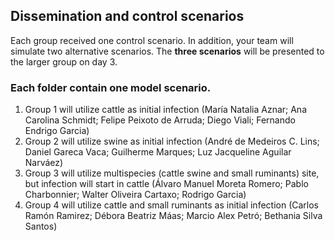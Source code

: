 ## Dissemination and control scenarios

Each group received one control scenario. In addition, your team will simulate two alternative scenarios. The **three scenarios** will be presented to the larger group on day 3.

### Each folder contain one model scenario.
1. Group 1 will utilize cattle as initial infection (María Natalia Aznar; Ana Carolina Schmidt; Felipe Peixoto de Arruda; Diego Viali; Fernando Endrigo Garcia)
2. Group 2 will utilize swine as initial infection (André de Medeiros C. Lins; Daniel Gareca Vaca; Guilherme Marques; Luz Jacqueline Aguilar Narváez)
3. Group 3 will utilize multispecies (cattle swine and small ruminants) site, but infection will start in cattle (Álvaro Manuel Moreta Romero; Pablo Charbonnier; Walter Oliveira Cartaxo; Rodrigo Garcia)
4. Group 4 will utilize cattle and small ruminants as initial infection (Carlos Ramón Ramirez; Débora Beatriz Máas; Marcio Alex Petró; Bethania Silva Santos)
